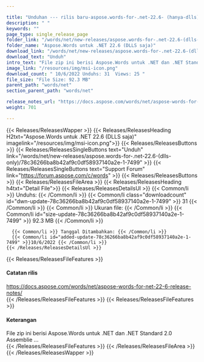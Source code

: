 ```yaml
---

title: "Unduhan --- rilis baru-aspose.words-for-.net-22.6- (hanya-dlls)"
description: " "
keywords: ""
page_type: single_release_page
folder_link: "/words/net/new-releases/aspose.words-for-.net-22.6-(dlls-only)/"
folder_name: "Aspose.Words untuk .NET 22.6 (DLLS saja)"
download_link: "/words/net/new-releases/aspose.words-for-.net-22.6-(dlls-only)/78c36266ba8b42af9c0df58937140a2e-1-7499"
download_text: "Unduh"
intro_text: "File zip ini berisi Aspose.Words untuk .NET dan .NET Standard 2.0 Assemblie ..."
image_link: "/resources/img/msi-icon.png"
download_count: " 10/6/2022 Unduhs: 31  Views: 25 "
file_size: "File Size: 92.3 MB"
parent_path: "words/net"
section_parent_path: "words/net"

release_notes_url: "https://docs.aspose.com/words/net/aspose-words-for-net-22-6-release-notes/"
weight: 701

---
```


{{< Releases/ReleasesWapper >}}
  {{< Releases/ReleasesHeading H2txt="Aspose.Words untuk .NET 22.6 (DLLS saja)" imagelink="/resources/img/msi-icon.png">}}
  {{< Releases/ReleasesButtons >}}
    {{< Releases/ReleasesSingleButtons text="Unduh" link="/words/net/new-releases/aspose.words-for-.net-22.6-(dlls-only)/78c36266ba8b42af9c0df58937140a2e-1-7499" >}}
    {{< Releases/ReleasesSingleButtons text="Support Forum" link="https://forum.aspose.com/c/words" >}}
  {{< Releases/ReleasesButtons >}}
  {{< Releases/ReleasesFileArea >}}
    {{< Releases/ReleasesHeading h4txt="Detail File">}}
    {{< Releases/ReleasesDetailsUl >}}
      {{< Common/li >}} Unduhs: {{< /Common/li >}}
      {{< Common/li class="downloadcount" id="dwn-update-78c36266ba8b42af9c0df58937140a2e-1-7499" >}} 31 {{< /Common/li >}}
      {{< Common/li >}} Ukuran file: {{< /Common/li >}}
      {{< Common/li id="size-update-78c36266ba8b42af9c0df58937140a2e-1-7499" >}} 92.3 MB {{< /Common/li >}}

      {{< Common/li >}} Tanggal Ditambahkan: {{< /Common/li >}}
      {{< Common/li id="added-update-78c36266ba8b42af9c0df58937140a2e-1-7499" >}}10/6/2022 {{< /Common/li >}}
    {{< /Releases/ReleasesDetailsUl >}}

  {{< Releases/ReleasesFileFeatures >}}
      <h4>Catatan rilis</h4><div><a href='https://docs.aspose.com/words/net/aspose-words-for-net-22-6-release-notes/'>https://docs.aspose.com/words/net/aspose-words-for-net-22-6-release-notes/</a></div>
  {{< /Releases/ReleasesFileFeatures >}}
  {{< Releases/ReleasesFileFeatures >}}
      <h4>Keterangan</h4><div class="HTMLDescription">File zip ini berisi Aspose.Words untuk .NET dan .NET Standard 2.0 Assemblie ...</div>
  {{< /Releases/ReleasesFileFeatures >}}
 {{< /Releases/ReleasesFileArea >}}
{{< /Releases/ReleasesWapper >}}


